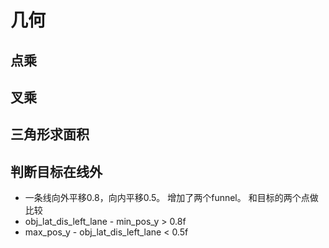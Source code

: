 # 几何
## 点乘
## 叉乘
## 三角形求面积

## 判断目标在线外
- 一条线向外平移0.8，向内平移0.5。 增加了两个funnel。 和目标的两个点做比较
- obj_lat_dis_left_lane - min_pos_y > 0.8f 
- max_pos_y - obj_lat_dis_left_lane < 0.5f


